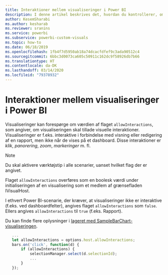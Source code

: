 ```yaml
---
title: Interaktioner mellem visualiseringer i Power BI
description: I denne artikel beskrives det, hvordan du kontrollerer, om visualiseringer i Power BI tillader visuelle interaktioner.
author: KesemSharabi
ms.author: kesharab
ms.reviewer: sranins
ms.service: powerbi
ms.subservice: powerbi-custom-visuals
ms.topic: how-to
ms.date: 06/18/2019
ms.openlocfilehash: 1fb4f7d5950ab18a74dcacfdfef9c3ada90512c4
ms.sourcegitcommit: 6bbc3d0073ca605c50911c162dc9f58926db7b66
ms.translationtype: HT
ms.contentlocale: da-DK
ms.lasthandoff: 03/14/2020
ms.locfileid: "79378932"
---
```

# <a name="visual-interactions-in-power-bi-visuals"></a>Interaktioner mellem visualiseringer i Power BI

Visualiseringer kan forespørge om værdien af flaget `allowInteractions`, som angiver, om visualiseringen skal tillade visuelle interaktioner. Visualiseringer er f.eks. interaktive i forbindelse med visning eller redigering af en rapport, men ikke når de vises på et dashboard. Disse interaktioner er *klik*, *panorering*, *zoom*, *markeringer* m. fl. 

> [!NOTE]
> Du skal aktivere værktøjstip i alle scenarier, uanset hvilket flag der er angivet.

Flaget `allowInteractions` overføres som en boolesk værdi under initialiseringen af en visualisering som et medlem af grænsefladen IVisualHost.

I ethvert Power BI-scenarie, der kræver, at visualiseringer ikke er interaktive (f.eks. ved dashboardfelter), angives flaget `allowInteractions` som `false`. Ellers angives `allowInteractions` til `true` (f.eks. Rapport).

Du kan finde flere oplysninger i [lageret med SampleBarChart-visualiseringen](https://github.com/Microsoft/PowerBI-visuals-sampleBarChart/commit/59a47935d8f5272ce145fe804193599ddb7e2001).

```typescript
   ...
   let allowInteractions = options.host.allowInteractions;
   bars.on('click', function(d) {
       if (allowInteractions) {
           selectionManager.select(d.selectionId);
           ...
       }
   });
```
